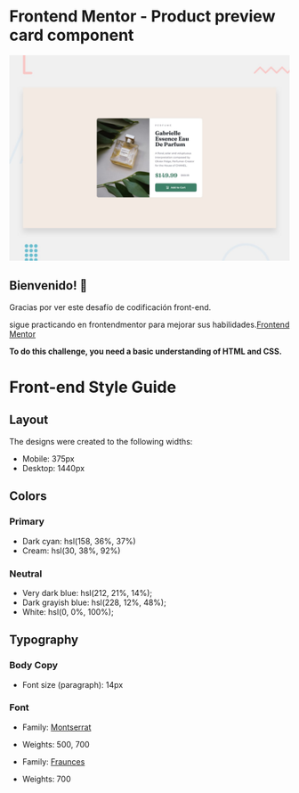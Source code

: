 # Frontend Mentor - Product preview card component

![Design preview for the Product preview card component coding challenge](./design/desktop-preview.jpg)

## Bienvenido! 👋

Gracias por ver este desafío de codificación front-end.

sigue practicando en frontendmentor para mejorar sus habilidades.[Frontend Mentor](https://www.frontendmentor.io)

**To do this challenge, you need a basic understanding of HTML and CSS.**

# Front-end Style Guide

## Layout

The designs were created to the following widths:

- Mobile: 375px
- Desktop: 1440px

## Colors

### Primary

- Dark cyan: hsl(158, 36%, 37%)
- Cream: hsl(30, 38%, 92%)

### Neutral

- Very dark blue: hsl(212, 21%, 14%);
- Dark grayish blue: hsl(228, 12%, 48%);
- White: hsl(0, 0%, 100%);

## Typography

### Body Copy

- Font size (paragraph): 14px

### Font

- Family: [Montserrat](https://fonts.google.com/specimen/Montserrat)
- Weights: 500, 700

- Family: [Fraunces](https://fonts.google.com/specimen/Fraunces)
- Weights: 700
